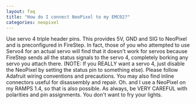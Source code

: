 ```yaml
---
layout: faq
title: "How do I connect NeoPixel to my EMC02?"
categories: neopixel
---
```

Use servo 4 triple header pins. This provides 5V, GND and SIG to NeoPixel and is preconfigured in FireStep.
In fact, those of you who attempted to use Servo4 for an actual servo will find that it doesn't work for servos
because FireStep sends all the status signals to the servo 4, completely borking any servo you attach there.
(NOTE: If you REALLY want a servo 4, just disable the NeoPixel by setting the status pin to something else).
Please follow Adafruit wiring conventions and precautions. You may also find inline connectors useful for
disassembly and repair. Oh. and I use a NeoPixel on my RAMPS 1.4, so that is also possible. As always,
be VERY CAREFUL with polarities and pin assignments. You don't want to fry your lights.